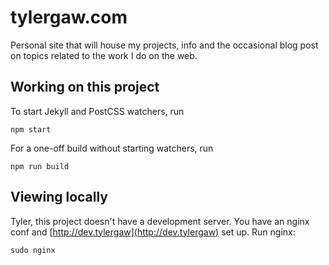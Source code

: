 # tylergaw.com

Personal site that will house my projects, info and the occasional blog post on
topics related to the work I do on the web.

## Working on this project

To start Jekyll and PostCSS watchers, run

```
npm start
```

For a one-off build without starting watchers, run

```
npm run build
```

## Viewing locally

Tyler, this project doesn't have a development server. You have an nginx conf
and [http://dev.tylergaw](http://dev.tylergaw) set up. Run nginx:

```
sudo nginx
```

